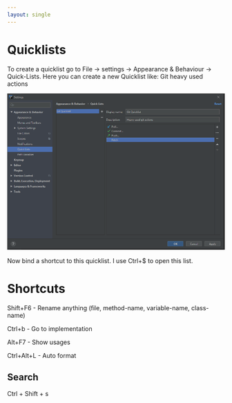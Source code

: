 ```yaml
---
layout: single
---
```


# Quicklists
To create a quicklist go to File -> settings -> Appearance & Behaviour -> Quick-Lists.
Here you can create a new Quicklist like: Git heavy used actions

![Quicklist](./quicklist.PNG)

Now bind a shortcut to this quicklist. I use Ctrl+$ to open this list.

# Shortcuts
Shift+F6 - Rename anything (file, method-name, variable-name, class-name) 

Ctrl+b - Go to implementation

Alt+F7 - Show usages

Ctrl+Alt+L - Auto format

## Search
Ctrl + Shift + s 